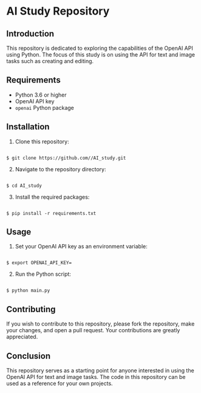 # AI Study Repository

## Introduction

This repository is dedicated to exploring the capabilities of the OpenAI API using Python. The focus of this study is on using the API for text and image tasks such as creating and editing.

## Requirements
- Python 3.6 or higher
- OpenAI API key
- `openai` Python package

## Installation
1. Clone this repository:

<pre><code>
$ git clone https://github.com/<joaobizzo>/AI_study.git
</code></pre>
2. Navigate to the repository directory:
<pre><code>
$ cd AI_study
</code></pre>
3. Install the required packages:
<pre><code>
$ pip install -r requirements.txt
</code></pre>

## Usage
1. Set your OpenAI API key as an environment variable:
<pre><code>
$ export OPENAI_API_KEY=<your_api_key>
</code></pre>
2. Run the Python script:
<pre><code>
$ python main.py
</code></pre>

## Contributing
If you wish to contribute to this repository, please fork the repository, make your changes, and open a pull request. Your contributions are greatly appreciated.

## Conclusion
This repository serves as a starting point for anyone interested in using the OpenAI API for text and image tasks. The code in this repository can be used as a reference for your own projects.

